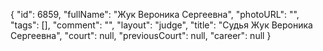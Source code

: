 {
    "id": 6859,
    "fullName": "Жук Вероника Сергеевна",
    "photoURL": "",
    "tags": [],
    "comment": "",
    "layout": "judge",
    "title": "Судья Жук Вероника Сергеевна",
    "court": null,
    "previousCourt": null,
    "career": null
}